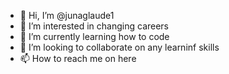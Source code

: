 - 👋 Hi, I’m @junaglaude1
- 👀 I’m interested in changing careers
- 🌱 I’m currently learning how to code
- 💞️ I’m looking to collaborate on any learninf skills
- 📫 How to reach me on here

<!---
junaglaude1/junaglaude1 is a ✨ special ✨ repository because its `README.md` (this file) appears on your GitHub profile.
You can click the Preview link to take a look at your changes.
--->
